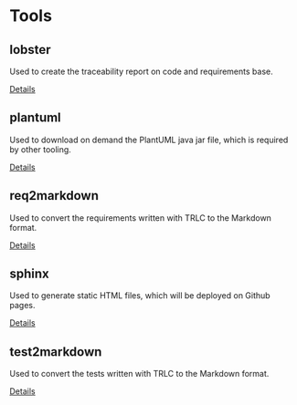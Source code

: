 # Tools

## lobster

Used to create the traceability report on code and requirements base.

[Details](./lobster/README.md)

## plantuml

Used to download on demand the PlantUML java jar file, which is required by other tooling.

[Details](./plantuml/README.md)

## req2markdown

Used to convert the requirements written with TRLC to the Markdown format.

[Details](./req2markdown/README.md)

## sphinx

Used to generate static HTML files, which will be deployed on Github pages.

[Details](./sphinx/README.md)

## test2markdown

Used to convert the tests written with TRLC to the Markdown format.

[Details](./test2markdown/README.md)
